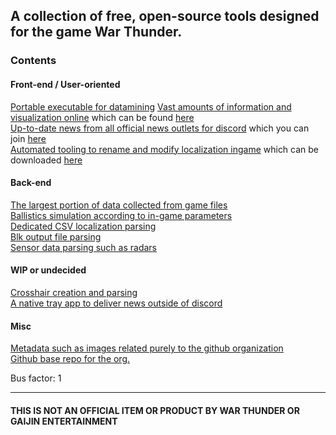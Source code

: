 ## A collection of free, open-source tools designed for the game War Thunder.

### Contents

#### Front-end / User-oriented
[Portable executable for datamining](https://github.com/Warthunder-Open-Source-Foundation/wt_ext_cli)
[Vast amounts of information and visualization online](https://github.com/Warthunder-Open-Source-Foundation/wt_data_sheets_wasm) which can be found [here](https://wt.flareflo.dev)  
[Up-to-date news from all official news outlets for discord](https://github.com/Warthunder-Open-Source-Foundation/wt_event_handler) which you can join [here](https://discord.com/invite/pWM7y2Uy)  
[Automated tooling to rename and modify localization ingame](https://github.com/Warthunder-Open-Source-Foundation/wt_custom_lang) which can be downloaded [here](https://github.com/Warthunder-Open-Source-Foundation/wt_custom_lang/releases)  

#### Back-end
[The largest portion of data collected from game files](https://github.com/Warthunder-Open-Source-Foundation/wt_datamine_extractor)  
[Ballistics simulation according to in-game parameters](https://github.com/Warthunder-Open-Source-Foundation/wt_ballistics_calc)  
[Dedicated CSV localization parsing](https://github.com/Warthunder-Open-Source-Foundation/wt_csv)  
[Blk output file parsing](https://github.com/Warthunder-Open-Source-Foundation/wt_blk)  
[Sensor data parsing such as radars](https://github.com/Warthunder-Open-Source-Foundation/wt_sensor)  

#### WIP or undecided
[Crosshair creation and parsing](https://github.com/Warthunder-Open-Source-Foundation/wt_crosshair)  
[A native tray app to deliver news outside of discord](https://github.com/Warthunder-Open-Source-Foundation/wt_desktop_news)  

#### Misc
[Metadata such as images related purely to the github organization](https://github.com/Warthunder-Open-Source-Foundation/meta)  
[Github base repo for the org.](https://github.com/Warthunder-Open-Source-Foundation/.github)  

Bus factor: 1

<hr>

#### THIS IS NOT AN OFFICIAL ITEM OR PRODUCT BY WAR THUNDER OR GAIJIN ENTERTAINMENT
